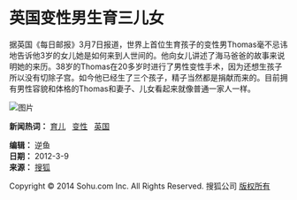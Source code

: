 # 英国变性男生育三儿女

据英国《每日邮报》3月7日报道，世界上首位生育孩子的变性男Thomas毫不忌讳地告诉他3岁的女儿她是如何来到人世间的。他向女儿讲述了海马爸爸的故事来说明她的来历。38岁的Thomas在20多岁时进行了男性变性手术，因为还想生孩子所以没有切除子宫。如今他已经生了三个孩子，精子当然都是捐献而来的。目前拥有男性容貌和体格的Thomas和妻子、儿女看起来就像普通一家人一样。

![图片](http://photocdn.sohu.com/20071204/Img253796296.gif)

**新闻热词：** [育儿](http://pics.focus.cn/tag-28356-912496.shtml)   [变性](http://pics.focus.cn/tag-16291-912496.shtml)   [英国](http://pics.focus.cn/tag-19682-912496.shtml) 

**编辑：** 逆鱼  
**日期：** 2012-3-9  
**来源：** [搜狐](http://pics.focus.cn)  

Copyright © 2014 Sohu.com Inc. All Rights Reserved. 搜狐公司 [版权所有](http://corp.sohu.com/s2007/copyright/)
